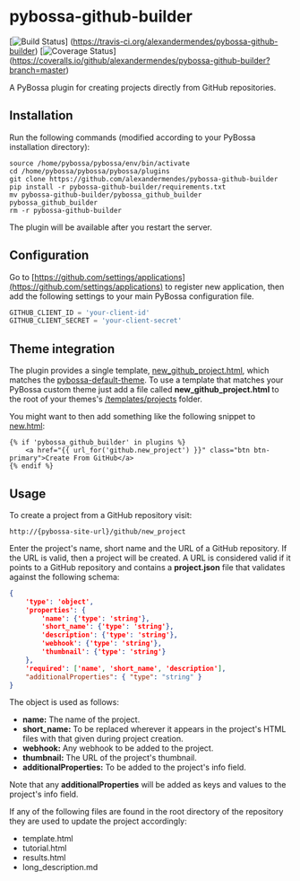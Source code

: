 # pybossa-github-builder

[![Build Status](https://travis-ci.org/alexandermendes/pybossa-github-builder.svg?branch=master)]
(https://travis-ci.org/alexandermendes/pybossa-github-builder)
[![Coverage Status](https://coveralls.io/repos/alexandermendes/pybossa-github-builder/badge.svg)]
(https://coveralls.io/github/alexandermendes/pybossa-github-builder?branch=master)

A PyBossa plugin for creating projects directly from GitHub repositories.


## Installation

Run the following commands (modified according to your PyBossa installation directory):

```
source /home/pybossa/pybossa/env/bin/activate
cd /home/pybossa/pybossa/pybossa/plugins
git clone https://github.com/alexandermendes/pybossa-github-builder
pip install -r pybossa-github-builder/requirements.txt
mv pybossa-github-builder/pybossa_github_builder pybossa_github_builder
rm -r pybossa-github-builder
```

The plugin will be available after you restart the server.


## Configuration

Go to [https://github.com/settings/applications](https://github.com/settings/applications)
to register new application, then add the following settings to your main PyBossa
configuration file.

``` Python
GITHUB_CLIENT_ID = 'your-client-id'
GITHUB_CLIENT_SECRET = 'your-client-secret'
```


## Theme integration

The plugin provides a single template,
[new_github_project.html](pybossa_github_builder/templates/projects/new_github_project.html),
which matches the [pybossa-default-theme](https://github.com/PyBossa/pybossa-default-theme).
To use a template that matches your PyBossa custom theme just add a file called
**new_github_project.html** to the root of your themes's
[/templates/projects](https://github.com/PyBossa/pybossa-default-theme/tree/master/templates/projects)
folder.

You might want to then add something like the following snippet to
[new.html](https://github.com/PyBossa/pybossa-default-theme/tree/master/templates/projects/new.html):

```HTML+Django
{% if 'pybossa_github_builder' in plugins %}
    <a href="{{ url_for('github.new_project') }}" class="btn btn-primary">Create From GitHub</a>
{% endif %}
```


## Usage

To create a project from a GitHub repository visit:

```
http://{pybossa-site-url}/github/new_project
```

Enter the project's name, short name and the URL of a GitHub repository. If the
URL is valid, then a project will be created. A URL is considered valid if it points
to a GitHub repository and contains a **project.json** file that validates against
the following schema:

```JSON
{
    'type': 'object',
    'properties': {
        'name': {'type': 'string'},
        'short_name': {'type': 'string'},
        'description': {'type': 'string'},
        'webhook': {'type': 'string'},
        'thumbnail': {'type': 'string'}
    },
    'required': ['name', 'short_name', 'description'],
    "additionalProperties": { "type": "string" }
}
```

The object is used as follows:

- **name:** The name of the project.
- **short_name:** To be replaced wherever it appears in the project's HTML files with that given during project creation.
- **webhook:** Any webhook to be added to the project.
- **thumbnail:** The URL of the project's thumbnail.
- **additionalProperties:** To be added to the project's info field.


Note that any **additionalProperties** will be added as keys and values to the
project's info field.

If any of the following files are found in the root directory of the repository
they are used to update the project accordingly:

- template.html
- tutorial.html
- results.html
- long_description.md
